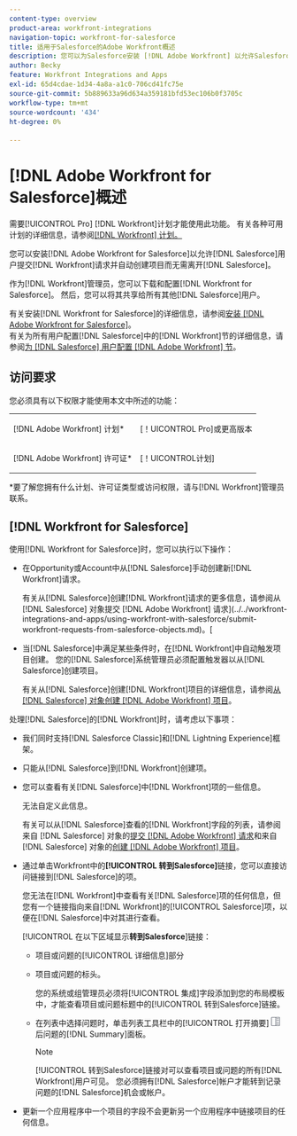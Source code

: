 ```yaml
---
content-type: overview
product-area: workfront-integrations
navigation-topic: workfront-for-salesforce
title: 适用于Salesforce的Adobe Workfront概述
description: 您可以为Salesforce安装 [!DNL Adobe Workfront] 以允许Salesforce用户提交 [!DNL Workfront] 请求并自动创建项目，而无需离开Salesforce。
author: Becky
feature: Workfront Integrations and Apps
exl-id: 65d4cdae-1d34-4a8a-a1c0-706cd41fc75e
source-git-commit: 5b889633a96d634a359181bfd53ec106b0f3705c
workflow-type: tm+mt
source-wordcount: '434'
ht-degree: 0%

---
```


# [!DNL Adobe Workfront for Salesforce]概述

需要[!UICONTROL Pro] [!DNL Workfront]计划才能使用此功能。 有关各种可用计划的详细信息，请参阅[[!DNL Workfront] 计划。](https://www.workfront.com/plans)

您可以安装[!DNL Adobe Workfront for Salesforce]以允许[!DNL Salesforce]用户提交[!DNL Workfront]请求并自动创建项目而无需离开[!DNL Salesforce]。

作为[!DNL Workfront]管理员，您可以下载和配置[!DNL Workfront for Salesforce]。 然后，您可以将其共享给所有其他[!DNL Salesforce]用户。

有关安装[!DNL Workfront for Salesforce]的详细信息，请参阅[安装 [!DNL Adobe Workfront for Salesforce]](../../workfront-integrations-and-apps/using-workfront-with-salesforce/install-workfront-for-salesforce.md)。\
有关为所有用户配置[!DNL Salesforce]中的[!DNL Workfront]节的详细信息，请参阅[为 [!DNL Salesforce] 用户配置 [!DNL Adobe Workfront] 节](../../workfront-integrations-and-apps/using-workfront-with-salesforce/configure-wf-section-for-salesforce-users.md)。

## 访问要求

您必须具有以下权限才能使用本文中所述的功能：

<table style="table-layout:auto"> 
 <col> 
 <col> 
 <tbody> 
  <tr> 
   <td role="rowheader">[!DNL Adobe Workfront] 计划*</td> 
   <td> <p>[！UICONTROL Pro]或更高版本</p> </td> 
  </tr> 
  <tr> 
   <td role="rowheader">[!DNL Adobe Workfront] 许可证*</td> 
   <td> <p>[！UICONTROL计划]</p> </td> 
  </tr> 
 </tbody> 
</table>

&#42;要了解您拥有什么计划、许可证类型或访问权限，请与[!DNL Workfront]管理员联系。

## [!DNL Workfront for Salesforce]

使用[!DNL Workfront for Salesforce]时，您可以执行以下操作：

* 在Opportunity或Account中从[!DNL Salesforce]手动创建新[!DNL Workfront]请求。

  有关从[!DNL Salesforce]创建[!DNL Workfront]请求的更多信息，请参阅从 [!DNL Salesforce] 对象提交 [!DNL Adobe Workfront] 请求](../../workfront-integrations-and-apps/using-workfront-with-salesforce/submit-workfront-requests-from-salesforce-objects.md)。[

* 当[!DNL Salesforce]中满足某些条件时，在[!DNL Workfront]中自动触发项目创建。 您的[!DNL Salesforce]系统管理员必须配置触发器以从[!DNL Salesforce]创建项目。

  有关从[!DNL Salesforce]创建[!DNL Workfront]项目的详细信息，请参阅[从 [!DNL Salesforce] 对象创建 [!DNL Adobe Workfront] 项目](../../workfront-integrations-and-apps/using-workfront-with-salesforce/create-wf-projects-from-salesforce-objects.md)。

处理[!DNL Salesforce]的[!DNL Workfront]时，请考虑以下事项：

* 我们同时支持[!DNL Salesforce Classic]和[!DNL Lightning Experience]框架。
* 只能从[!DNL Salesforce]到[!DNL Workfront]创建项。
* 您可以查看有关[!DNL Salesforce]中[!DNL Workfront]项的一些信息。

  无法自定义此信息。

  有关可以从[!DNL Salesforce]查看的[!DNL Workfront]字段的列表，请参阅来自 [!DNL Salesforce] 对象的[提交 [!DNL Adobe Workfront] 请求](../../workfront-integrations-and-apps/using-workfront-with-salesforce/submit-workfront-requests-from-salesforce-objects.md)和来自 [!DNL Salesforce] 对象的[创建 [!DNL Adobe Workfront] 项目](../../workfront-integrations-and-apps/using-workfront-with-salesforce/create-wf-projects-from-salesforce-objects.md)。

* 通过单击Workfront中的&#x200B;**[!UICONTROL 转到Salesforce]**&#x200B;链接，您可以直接访问链接到[!DNL Salesforce]的项。

  您无法在[!DNL Workfront]中查看有关[!DNL Salesforce]项的任何信息，但您有一个链接指向来自[!DNL Workfront]的[!UICONTROL Salesforce]项，以便在[!DNL Salesforce]中对其进行查看。

  [!UICONTROL 在以下区域显示&#x200B;**转到Salesforce**]&#x200B;链接：

   * 项目或问题的[!UICONTROL 详细信息]部分
   * 项目或问题的标头。

     您的系统或组管理员必须将[!UICONTROL 集成]字段添加到您的布局模板中，才能查看项目或问题标题中的[!UICONTROL 转到Salesforce]链接。
   * 在列表中选择问题时，单击列表工具栏中的[!UICONTROL 打开摘要] ![](assets/summary-panel-icon.png)后问题的[!DNL Summary]面板。

     >[!NOTE]
     >
     >[!UICONTROL 转到Salesforce]链接对可以查看项目或问题的所有[!DNL Workfront]用户可见。 您必须拥有[!DNL Salesforce]帐户才能转到记录问题的[!DNL Salesforce]机会或帐户。

* 更新一个应用程序中一个项目的字段不会更新另一个应用程序中链接项目的任何信息。
